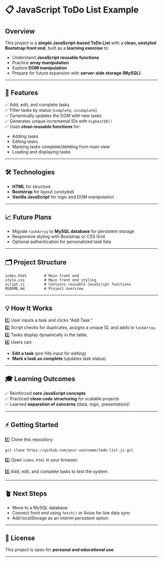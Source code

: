 # 📋 JavaScript ToDo List Example

## Overview

This project is a **simple JavaScript-based ToDo List** with a **clean, unstyled Bootstrap front end**, built as a **learning exercise** to:

- Understand **JavaScript reusable functions**
- Practice **array manipulation**
- Explore **DOM manipulation**
- Prepare for future expansion with **server-side storage (MySQL)**.

---

## 🚀 Features

✅ Add, edit, and complete tasks\
✅ Filter tasks by status (`complete`, `incomplete`)\
✅ Dynamically updates the DOM with new tasks\
✅ Generates unique incremental IDs with `highestID()`\
✅ Uses **clean reusable functions** for:

- Adding tasks
- Editing tasks
- Marking tasks complete/deleting from main view
- Loading and displaying tasks

---

## 🛠️ Technologies

- **HTML** for structure
- **Bootstrap** for layout (unstyled)
- **Vanilla JavaScript** for logic and DOM manipulation

---

## 📈 Future Plans

- Migrate `taskArray` to **MySQL database** for persistent storage
- Responsive styling with Bootstrap or CSS Grid
- Optional authentication for personalized task lists

---

## 🗂️ Project Structure

```
index.html        # Main front end
style.css         # Main front end styling
script.js         # Contains reusable JavaScript functions
README.md         # Project overview
```

---

## 💡 How It Works

1️⃣ User inputs a task and clicks “Add Task.”\
2️⃣ Script checks for duplicates, assigns a unique ID, and adds to `taskArray`.\
3️⃣ Tasks display dynamically in the table.\
4️⃣ Users can:

- **Edit a task** (pre-fills input for editing)
- **Mark a task as complete** (updates task status)

---

## 🎓 Learning Outcomes

✅ Reinforced **core JavaScript concepts**\
✅ Practiced **clean code structuring** for scalable projects\
✅ Learned **separation of concerns** (data, logic, presentation)\

---

## ⚡ Getting Started

1️⃣ Clone this repository:
```bash
git clone https://github.com/your-username/todo-list-js.git
```

2️⃣ Open `index.html` in your browser.

3️⃣ Add, edit, and complete tasks to test the system.

---

## 🪴 Next Steps

- Move to a MySQL database
- Connect front end using `fetch()` or Axios for live data sync
- Add localStorage as an interim persistent option

---

## 📜 License

This project is open for **personal and educational use**.

---
